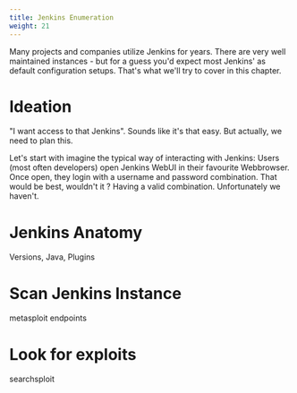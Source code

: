 ```yaml
---
title: Jenkins Enumeration
weight: 21
---
```


Many projects and companies utilize Jenkins for years.
There are very well maintained instances - but for a guess you'd expect most Jenkins' as default configuration setups.
That's what we'll try to cover in this chapter.

# Ideation
"I want access to that Jenkins".
Sounds like it's that easy.
But actually, we need to plan this.

Let's start with imagine the typical way of interacting with Jenkins:
Users (most often developers) open Jenkins WebUI in their favourite Webbrowser.
Once open, they login with a username and password combination.
That would be best, wouldn't it ? Having a valid combination.
Unfortunately we haven't.



# Jenkins Anatomy
Versions, Java, Plugins

# Scan Jenkins Instance
metasploit
endpoints

# Look for exploits
searchsploit 
